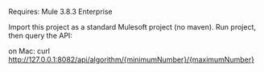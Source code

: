 Requires: Mule 3.8.3 Enterprise

Import this project as a standard Mulesoft project (no maven).  Run project,
then query the API:

on Mac: curl http://127.0.0.1:8082/api/algorithm/{minimumNumber}/{maximumNumber}
